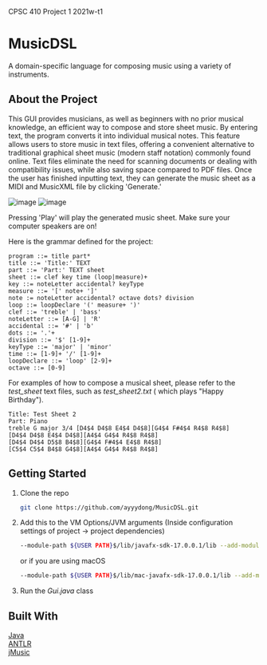 CPSC 410 Project 1 2021w-t1

# MusicDSL

A domain-specific language for composing music using a variety of instruments.

## About the Project

This GUI provides musicians, as well as beginners with no prior musical knowledge, an efficient way to compose and store
sheet music. By entering text, the program converts it into individual musical notes. This feature allows users to store
music in text files, offering a convenient alternative to traditional graphical sheet music (modern staff notation)
commonly found online. Text files eliminate the need for scanning documents or dealing with compatibility issues, while
also saving space compared to PDF files. Once the user has finished inputting text, they can generate the
music sheet as a MIDI and MusicXML file by clicking 'Generate.' 

![image](https://github.com/user-attachments/assets/5bf0ffde-143d-4a2c-a63d-663899952d72)
![image](https://github.com/user-attachments/assets/ae803262-46c5-43f6-b429-6fd65be6628d)

Pressing 'Play' will play the generated music
sheet. Make sure your computer speakers are on!



Here is the grammar defined for the project:

```
program ::= title part*
title ::= 'Title:' TEXT
part ::= 'Part:' TEXT sheet
sheet ::= clef key time (loop|measure)+
key ::= noteLetter accidental? keyType
measure ::= '[' note+ ']'
note := noteLetter accidental? octave dots? division
loop ::= loopDeclare '(' measure+ ')'
clef ::= 'treble' | 'bass'
noteLetter ::= [A-G] | 'R'
accidental ::= '#' | 'b'
dots ::= '.'+
division ::= '$' [1-9]+
keyType ::= 'major' | 'minor'
time ::= [1-9]+ '/' [1-9]+
loopDeclare ::= 'loop' [2-9]+
octave ::= [0-9]
```

For examples of how to compose a musical sheet, please refer to the *test_sheet* text files, such as *test_sheet2.txt* (
which plays "Happy Birthday").
```
Title: Test Sheet 2
Part: Piano
treble G major 3/4 [D4$4 D4$8 E4$4 D4$8][G4$4 F#4$4 R4$8 R4$8]
[D4$4 D4$8 E4$4 D4$8][A4$4 G4$4 R4$8 R4$8]
[D4$4 D4$4 D5$8 B4$8][G4$4 F#4$4 E4$8 R4$8]
[C5$4 C5$4 B4$8 G4$8][A4$4 G4$4 R4$8 R4$8]
```
## Getting Started
1. Clone the repo
   ```sh
   git clone https://github.com/ayyydong/MusicDSL.git
   ```
2. Add this to the VM Options/JVM arguments 
   (Inside configuration settings of project -> project dependencies)
   ```sh
   --module-path ${USER PATH}$/lib/javafx-sdk-17.0.0.1/lib --add-modules=javafx.controls,javafx.fxml
   ```
   or if you are using macOS
   ```sh
   --module-path ${USER PATH}$/lib/mac-javafx-sdk-17.0.0.1/lib --add-modules=javafx.controls
   ```
3. Run the *Gui.java* class

## Built With

[Java](https://www.java.com)  
[ANTLR](https://www.antlr.org/)  
[jMusic](https://explodingart.com/jmusic/)

